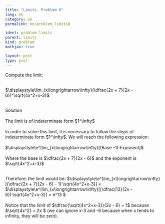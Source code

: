 ```yaml
---
title: "Limits. Problem 6"
lang: en
category: en
permalink: en/problem_limits6

ident: problem_limits
parent: limits
kind: problem
mathjax: true

layout: post
type: post
---
```

 
<div>
Compute the limit: <br><br>

$\displaystyle\lim_{x\longrightarrow\infty}(\dfrac{2x + 7}{2x - 6})^\sqrt{4x^2+x-3}$<br><br>
 
<div class="bcblue boxdissap">
Solution
</div><br>
 
<div class="dissap">
The limit is of indeterminate form $1^\infty$<br><br>
In order to solve this limit, it is necessary to follow the steps of indeterminate form $1^\infty$. We will reach the following expression: <br><br>
$\displaystyle\e^(lim_{x\longrightarrow\infty}[(Base -1)·Exponent]$<br><br>
Where the base is $\dfrac{2x + 7}{2x - 6}$ and the exponent is $\sqrt{4x^2+x-3}$<br><br>
  
Therefore: the limit would be: $\displaystyle\e^(lim_{x\longrightarrow\infty}[(\dfrac{2x + 7}{2x - 6} - 1)·\sqrt{4x^2+x-3}] = $\displaystyle\e^(lim_{x\longrightarrow\infty}[(\dfrac{13}{2x - 6})·\sqrt{4x^2+x-3}] = e^13 $<br><br>
Notice that the limit of $\dfrac{\sqrt{4x^2+x-3}}{2x - 6}  = 1$ because $\sqrt{4x^2}  = 2x $ (we can ignore x-3 and -6 because when $x$ tends to infinity, they will be zero).<br><br>
</div>
